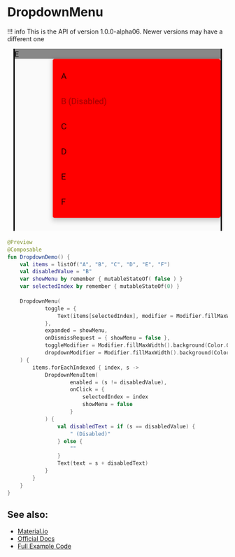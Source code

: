 # DropdownMenu

!!! info
    This is the API of version 1.0.0-alpha06. Newer versions may have a different one

<p align="center">
  <img src ="../../images/material/dropdownmenu/dropdown.png"  />
</p>

```kotlin
@Preview
@Composable
fun DropdownDemo() {
    val items = listOf("A", "B", "C", "D", "E", "F")
    val disabledValue = "B"
    var showMenu by remember { mutableStateOf( false ) }
    var selectedIndex by remember { mutableStateOf(0) }

    DropdownMenu(
            toggle = {
                Text(items[selectedIndex], modifier = Modifier.fillMaxWidth().clickable(onClick = { showMenu = true }))
            },
            expanded = showMenu,
            onDismissRequest = { showMenu = false },
            toggleModifier = Modifier.fillMaxWidth().background(Color.Gray),
            dropdownModifier = Modifier.fillMaxWidth().background(Color.Red)
    ) {
        items.forEachIndexed { index, s ->
            DropdownMenuItem(
                    enabled = (s != disabledValue),
                    onClick = {
                        selectedIndex = index
                        showMenu = false
                    }
            ) {
                val disabledText = if (s == disabledValue) {
                    " (Disabled)"
                } else {
                    ""
                }
                Text(text = s + disabledText)
            }
        }
    }
}
```


## See also:
* [Material.io](https://material.io/components/menus#dropdown-menu)
* [Official Docs](https://developer.android.com/reference/kotlin/androidx/compose/material/package-summary#dropdownmenu)
* [Full Example Code](https://github.com/Foso/Jetpack-Compose-Playground/blob/master/compose/src/main/java/de/jensklingenberg/jetpackcomposeplayground/ui/github/material/dropdown/DropdownDemo.kt)
